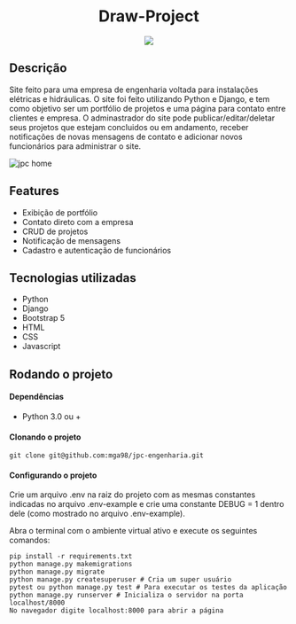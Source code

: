 <h1 align="center"> Draw-Project </h1>

<p align="center">
<img src="http://img.shields.io/static/v1?label=STATUS&message=EM%20DESENVOLVIMENTO&color=GREEN&style=for-the-badge"/>
</p>

<h2> Descrição </h2>

<p>
Site feito para uma empresa de engenharia voltada para instalações elétricas e hidráulicas.
O site foi feito utilizando Python e Django, e tem como objetivo ser um portfólio de projetos e uma página para contato entre clientes e empresa. O adminastrador do site pode publicar/editar/deletar seus projetos que estejam concluidos ou em andamento, receber notificações de novas mensagens de contato e adicionar novos funcionários para administrar o site.
</p>

![jpc home](https://github.com/mga98/jpc-engenharia/assets/95861523/1bc6f31e-050e-4d15-9b14-e62c38f5fb31)

<h2> Features </h2>

<ul>
<li>Exibição de portfólio</li>
<li>Contato direto com a empresa</li>
<li>CRUD de projetos</li>
<li>Notificação de mensagens</li>
<li>Cadastro e autenticação de funcionários</li>
</ul>

<h2> Tecnologias utilizadas </h2>

<ul>
<li>Python</li>
<li>Django</li>
<li>Bootstrap 5</li>
<li>HTML</li>
<li>CSS</li>
<li>Javascript</li>
</ul>

<h2> Rodando o projeto </h2>
<h4> Dependências </h4>
<ul>
<li>Python 3.0 ou +</li>
</ul>
<h4> Clonando o projeto </h4>

```
git clone git@github.com:mga98/jpc-engenharia.git
```

<h4> Configurando o projeto </h4>
<p> Crie um arquivo .env na raiz do projeto com as mesmas constantes indicadas no arquivo
.env-example e crie uma constante DEBUG = 1 dentro dele (como mostrado no arquivo .env-example).</p>
<p> Abra o terminal com o ambiente virtual ativo e execute os seguintes comandos: </p>

```
pip install -r requirements.txt
python manage.py makemigrations
python manage.py migrate
python manage.py createsuperuser # Cria um super usuário
pytest ou python manage.py test # Para executar os testes da aplicação
python manage.py runserver # Inicializa o servidor na porta localhost/8000
No navegador digite localhost:8000 para abrir a página
```
